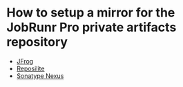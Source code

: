 # How to setup a mirror for the JobRunr Pro private artifacts repository

- [JFrog](/jfrog/README.md)
- [Reposilite](/reposilite/README.md) 
- [Sonatype Nexus](/nexus/README.md)